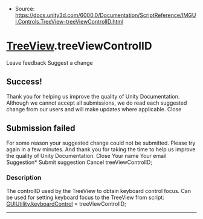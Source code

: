 * Source: https://docs.unity3d.com/6000.0/Documentation/ScriptReference/IMGUI.Controls.TreeView-treeViewControlID.html

#  [TreeView](https://docs.unity3d.com/6000.0/Documentation/ScriptReference/IMGUI.Controls.TreeView.html).treeViewControlID
Leave feedback
Suggest a change
## Success!
Thank you for helping us improve the quality of Unity Documentation. Although we cannot accept all submissions, we do read each suggested change from our users and will make updates where applicable.
Close
## Submission failed
For some reason your suggested change could not be submitted. Please <a>try again</a> in a few minutes. And thank you for taking the time to help us improve the quality of Unity Documentation.
Close
Your name Your email Suggestion* Submit suggestion
Cancel
treeViewControlID; 
### Description
The controlID used by the TreeView to obtain keyboard control focus.
Can be used for setting keyboard focus to the TreeView from script: [GUIUtility.keyboardControl](https://docs.unity3d.com/6000.0/Documentation/ScriptReference/GUIUtility-keyboardControl.html) = treeViewControlID;
* * *
